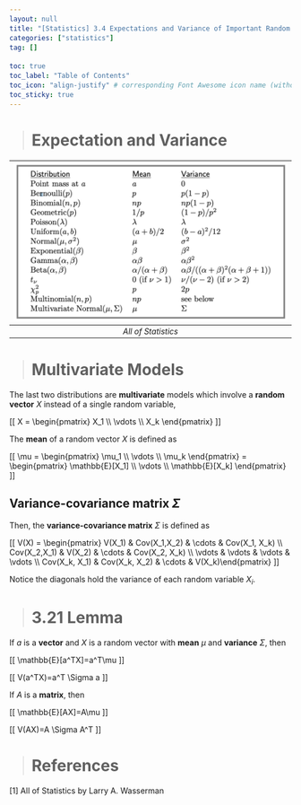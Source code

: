 ```yaml
---
layout: null
title: "[Statistics] 3.4 Expectations and Variance of Important Random Variables"
categories: ["statistics"]
tag: []

toc: true
toc_label: "Table of Contents"
toc_icon: "align-justify" # corresponding Font Awesome icon name (without fa prefix)
toc_sticky: true
---
```


> # Expectation and Variance

| ![joint](../../../assets/images/MATH/statistics/ch3_1.png) |
| :---------------------------: |
|      _All of Statistics_      |

> # Multivariate Models

The last two distributions are **multivariate** models which involve a **random vector** $X$ instead of a single random variable,

\[[ X = \begin{pmatrix} X_1 \\\ \vdots \\\ X_k \end{pmatrix} \]]

The **mean** of a random vector $X$ is defined as

\[[ \mu = \begin{pmatrix} \mu_1 \\\ \vdots \\\ \mu_k \end{pmatrix} = \begin{pmatrix} \mathbb{E}[X_1] \\\ \vdots \\\ \mathbb{E}[X_k] \end{pmatrix} \]]

## Variance-covariance matrix $\Sigma$

Then, the **variance-covariance matrix** $\Sigma$ is defined as

\[[ V(X) = \begin{pmatrix} V(X_1) & Cov(X_1,X_2) & \cdots & Cov(X_1, X_k) \\\ Cov(X_2,X_1) & V(X_2) & \cdots & Cov(X_2, X_k) \\\ \vdots & \vdots & \vdots & \vdots \\\ Cov(X_k, X_1) & Cov(X_k, X_2) & \cdots & V(X_k)\end{pmatrix} \]]

Notice the diagonals hold the variance of each random variable $X_i$.

> # 3.21 Lemma

If $a$ is a **vector** and $X$ is a random vector with **mean** $\mu$ and **variance** $\Sigma$, then

\[[ \mathbb{E}[a^TX]=a^T\mu \]]

\[[ V(a^TX)=a^T \Sigma a \]]

If $A$ is a **matrix**, then

\[[ \mathbb{E}[AX]=A\mu \]]

\[[ V(AX)=A \Sigma A^T \]]

> # References

[1] All of Statistics by Larry A. Wasserman
